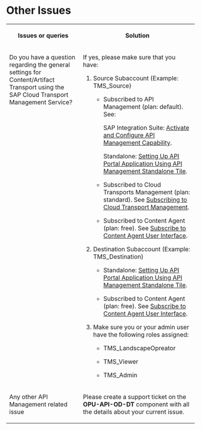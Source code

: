 <!-- loioe6755e1a974d403799c2949e7df94a78 -->

# Other Issues


<table>
<tr>
<th valign="top">

Issues or queries

</th>
<th valign="top">

Solution

</th>
</tr>
<tr>
<td valign="top">

Do you have a question regarding the general settings for Content/Artifact Transport using the SAP Cloud Transport Management Service?

</td>
<td valign="top">

If yes, please make sure that you have:

1.  Source Subaccount \(Example: TMS\_Source\)

    -   Subscribed to API Management \(plan: default\). See:

        SAP Integration Suite: [Activate and Configure API Management Capability](https://help.sap.com/docs/integration-suite/sap-integration-suite/enabling-api-management-capability-from-integration-suite?version=CLOUD).

        Standalone: [Setting Up API Portal Application Using API Management Standalone Tile](https://help.sap.com/docs/sap-api-management/sap-api-management/setting-up-api-portal-application-using-api-management-standalone-tile?version=Cloud).

    -   Subscribed to Cloud Transports Management \(plan: standard\). See [Subscribing to Cloud Transport Management](https://help.sap.com/docs/cloud-transport-management/sap-cloud-transport-management/subscribing-to-cloud-transport-management?version=Cloud).
    -   Subscribed to Content Agent \(plan: free\). See [Subscribe to Content Agent User Interface](https://help.sap.com/docs/content-agent-service/user-guide/subscribe-to-content-agent-service?version=Cloud).

2.  Destination Subaccount \(Example: TMS\_Destination\)
    -   Standalone: [Setting Up API Portal Application Using API Management Standalone Tile](https://help.sap.com/docs/sap-api-management/sap-api-management/setting-up-api-portal-application-using-api-management-standalone-tile?version=Cloud).

    -   Subscribed to Content Agent \(plan: free\). See [Subscribe to Content Agent User Interface](https://help.sap.com/docs/content-agent-service/user-guide/subscribe-to-content-agent-service?version=Cloud).

3.  Make sure you or your admin user have the following roles assigned:
    -   TMS\_LandscapeOpreator

    -   TMS\_Viewer
    -   TMS\_Admin




</td>
</tr>
<tr>
<td valign="top">

Any other API Management related issue

</td>
<td valign="top">

Please create a support ticket on the **OPU-API-OD-DT** component with all the details about your current issue.

</td>
</tr>
</table>

